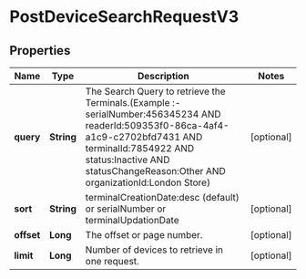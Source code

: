 
# PostDeviceSearchRequestV3

## Properties
Name | Type | Description | Notes
------------ | ------------- | ------------- | -------------
**query** | **String** | The Search Query to retrieve the Terminals.(Example :- serialNumber:456345234 AND readerId:509353f0-86ca-4af4-a1c9-c2702bfd7431  AND terminalId:7854922 AND status:Inactive AND statusChangeReason:Other AND organizationId:London Store) |  [optional]
**sort** | **String** | terminalCreationDate:desc (default) or serialNumber or terminalUpdationDate |  [optional]
**offset** | **Long** | The offset or page number. |  [optional]
**limit** | **Long** | Number of devices to retrieve in one request. |  [optional]



